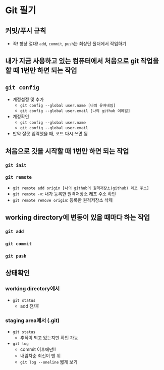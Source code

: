 # Git 필기
## 커밋/푸시 규칙
* 꼭! 항상 절대! `add`, `commit`, `push`는 최상단 폴더에서 작업하기

## 내가 지금 사용하고 있는 컴퓨터에서 처음으로 git 작업을 할 때 1번만 하면 되는 작업
## `git config`
* 계정설정 및 추가
    * `git config --global user.name [나의 유저네임]`
    * `git config --global user.email [나의 github 이메일]`
* 계정확인
    * `git config --global user.name`
    * `git config --global user.email`
* 만약 잘못 입력했을 때, 코드 다시 쓰면 됨

## 처음으로 깃을 시작할 때 1번만 하면 되는 작업
### `git init`
### `git remote`
* `git remote add origin [나의 github의 원격저장소(github) 레포 주소]`
* `git remote -v`: 내가 등록한 원격저장소 레포 주소 확인
* `git remote remove origin`: 등록한 원격저장소 삭제

## working directory에 변동이 있을 때마다 하는 작업
### `git add`
### `git commit`
### `git push`

## 상태확인
### working directory에서
- `git status`
    - add 전/후
### staging area에서 (.git)
- `git status`
    - 추적이 되고 있는지만 확인 가능
- `git log`
    - commit 이후에만!!
    - 내림차순 최신이 맨 위
    - `git log --oneline` 짧게 보기